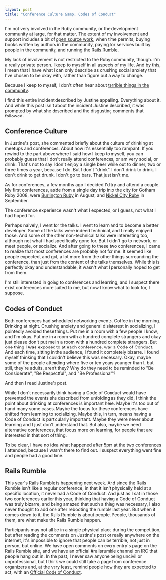 ```yaml
---
layout: post
title: "Conference Culture &amp; Codes of Conduct"
---
```


I'm not very involved in the Ruby community, or the development community at large, for that matter. The extent of my involvement and support includes a bit of [open source work](http://github.com/tsmango), when time permits, buying books written by authors in the community, paying for services built by people in the community, and running the [Rails Rumble](http://railsrumble.com).

My lack of involvement is not restricted to the Ruby community, though. I'm a really private person. I keep to myself in all aspects of my life. And by this, I mean that I have what I can only describe as crushing social anxiety that I've chosen to be okay with, rather than figure out a way to change.

Because I keep to myself, I don't often hear about [terrible things in the community](http://blogjustine.wordpress.com/2013/10/12/because-it-needs-to-be-said/).

I find this entire incident described by Justine appalling. Everything about it. And while this post isn't about the incident Justine described, it was prompted by what she described and the disgusting comments that followed.

Conference Culture
------------------

In Justine's post, she commented briefly about the culture of drinking at meetups and conferences. About how it's essentially too rampant. If you rewind to the part above where I said how I keep to myself, you can probably guess that I don't really attend conferences, or am very social, or drink. That's not to say I don't enjoy a single beer while out to dinner, two or three times a year, because I do. But I don't "drink". I don't drink to drink. I don't drink to get drunk. I don't go to bars. That just isn't me.

As for conferences, a few months ago I decided I'd try and attend a couple. My first conferences, aside from a single day trip into the city for Gotham Ruby 2008, were [Burlington Ruby](http://burlingtonruby.com) in August, and [Nickel City Ruby](http://nickelcityruby.com) in September.

The conference experience wasn't what I expected, or I guess, not what I had hoped for.

Perhaps naively, I went for the talks. I went to learn and to become a better developer. Some of the talks were indeed technical, and I really enjoyed those. And some of the other non-technical talks were interesting too, although not what I had specifically gone for. But I didn't go to network, or meet people, or socialize. And after going to these two conferences, I came to realize that most conferences are probably not for me. It seemed like people expected, and got, a lot more from the other things surrounding the conference, than just from the content of the talks themselves. While this is perfectly okay and understandable, it wasn't what I personally hoped to get from them.

I'm still interested in going to conferences and learning, and I suspect there exist conferences more suited to me, but now I know what to look for, I suppose.

Codes of Conduct
----------------

Both conferences had scheduled networking events. Coffee in the morning. Drinking at night. Crushing anxiety and general disinterest in socializing, I pointedly avoided these things. Put me in a room with a few people I know, and I'm okay. Put me in a room with a hundred complete strangers and okay just please don't put me in a room with a hundred complete strangers. But one thing I **was** exposed to at each conference, was a Code of Conduct. And each time, sitting in the audience, I found it completely bizarre. I found myself thinking that I couldn't believe this was necessary. Okay, maybe some of the people attending where five or ten years younger than I, but still, they're adults, aren't they? Why do they need to be reminded to "Be Considerate", "Be Respectful", and "Be Professional"?

And then I read Justine's post.

While I don't necessarily think having a Code of Conduct would have prevented the events she described from unfolding as they did, I think the point about drinking at conferences is important here. Maybe it's too out of hand many some cases. Maybe the focus for these conferences have shifted from learning to socializing. Maybe this, in turn, means having a Code of Conduct is particularly important. Maybe they were never about learning and I just don't understand that. But also, maybe we need alternative conferences, that focus more on learning, for people that are interested in that sort of thing.

To be clear, I have no idea what happened after 5pm at the two conferences I attended, because I wasn't there to find out. I suspect everything went fine and people had a good time.

Rails Rumble
------------

This year's Rails Rumble is happening next week. And since the Rails Rumble isn't like a regular conference, in that it isn't physically held at a specific location, it never had a Code of Conduct. And just as I sat in those two conferences earlier this year, thinking that having a Code of Conduct was truly bizarre, and being amazed that such a thing was necessary, I also never thought to add one after rebooting the rumble last year. But when it comes down to it, the Rails Rumble is about people. People, thousands of them, are what make the Rails Rumble happen.

Participants may not all be in a single physical place during the competition, but after reading the comments on Justine's post or really anywhere on the internet, it's impossible to ignore that people can be terrible, not just in person, but online. We have open comments on every entry's page on the Rails Rumble site, and we have an official #railsrumble channel on IRC that people hang out in. In the past, I never saw anyone being uncivil or unprofessional, but I think we could still take a page from conference organizers and, at the very least, remind people how they are expected to act, with an [Official Code of Conduct](http://railsrumble.com/conduct).